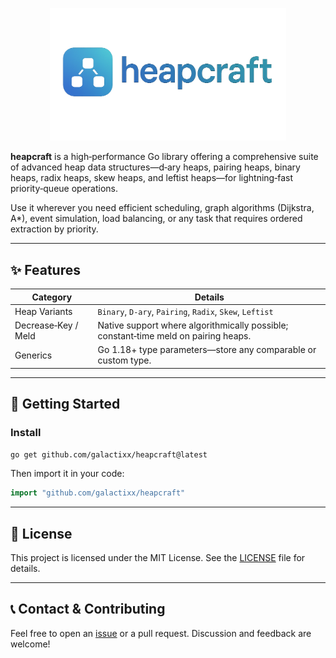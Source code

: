 <p align="center">
  <img src="/docs/logo.png" alt="heapcraft logo" width="75%"/>
</p>

**heapcraft** is a high‑performance Go library offering a comprehensive suite of advanced heap data structures—d‑ary heaps, pairing heaps, binary heaps, radix heaps, skew heaps, and leftist heaps—for lightning‑fast priority‑queue operations.

Use it wherever you need efficient scheduling, graph algorithms (Dijkstra, A\*), event simulation, load balancing, or any task that requires ordered extraction by priority.

---

## ✨ **Features**

| Category            | Details                                                                                    |
| ------------------- | ------------------------------------------------------------------------------------------ |
| Heap Variants       | `Binary`, `D‑ary`, `Pairing`, `Radix`, `Skew`, `Leftist`      |
| Decrease‑Key / Meld | Native support where algorithmically possible; constant‑time meld on pairing heaps. |
| Generics            | Go 1.18+ type parameters—store any comparable or custom type.                              |

---

## 🚀 **Getting Started**

### Install

```bash
go get github.com/galactixx/heapcraft@latest
```

Then import it in your code:

```go
import "github.com/galactixx/heapcraft"
```

---


## 🤝 **License**

This project is licensed under the MIT License. See the [LICENSE](LICENSE) file for details.

---

## 📞 **Contact & Contributing**

Feel free to open an [issue](https://github.com/galactixx/heapcraft/issues) or a pull request.  Discussion and feedback are welcome!
